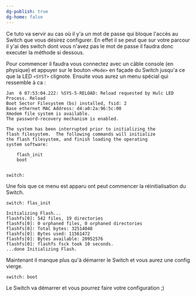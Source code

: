 ```yaml
---
dg-publish: true
dg-home: false
---
```

Ce tuto va servir au cas où il y'a un mot de passe qui bloque l'accès au Switch que vous désirez configurer. En effet il se peut que sur votre parcour il y'ai des switch dont vous n'avez pas le mot de passe il faudra donc executer la méthode si dessous.

Pour commencer il faudra vous connectez avec un câble console (en physique) et appuyer sur le bouton `<Mode>` en façade du Switch jusqu'a ce que la LED `<SYST>` clignote. 
Ensuite vous aurez un menu spécial qui ressemble à ca : 

```IOS
Jan  6 07:53:04.222: %SYS-5-RELOAD: Reload requested by Hulc LED Process. Reload
Boot Sector Filesystem (bs) installed, fsid: 2
Base ethernet MAC Address: d4:a0:2a:96:5c:00
Xmodem file system is available.
The password-recovery mechanism is enabled.

The system has been interrupted prior to initializing the
flash filesystem.  The following commands will initialize
the flash filesystem, and finish loading the operating
system software:

    flash_init
    boot


switch:  
```

Une fois que ce menu est apparu ont peut commencer la réinitialisation du Switch.
```IOS
switch: flas_init

Initializing Flash...
flashfs[0]: 542 files, 19 directories
flashfs[0]: 0 orphaned files, 0 orphaned directories
flashfs[0]: Total bytes: 32514048
flashfs[0]: Bytes used: 11561472
flashfs[0]: Bytes available: 20952576
flashfs[0]: flashfs fsck took 10 seconds.
...done Initializing Flash.
```

Maintenant il manque plus qu'à démarrer le Switch et vous aurez une config vierge.
```IOS
switch: boot   
```

Le Switch va démarrer et vous pourrez faire votre configuration ;)